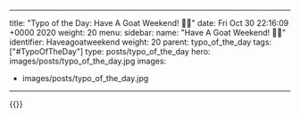 
---
title: "Typo of the Day: Have A Goat Weekend! 🙊😅"
date: Fri Oct 30 22:16:09 +0000 2020
weight: 20
menu:
  sidebar:
    name: "Have A Goat Weekend! 🙊😅"
    identifier: Haveagoatweekend
    weight: 20
    parent: typo_of_the_day
tags: ["#TypoOfTheDay"]
type: posts/typo_of_the_day
hero: images/posts/typo_of_the_day.jpg
images:
- images/posts/typo_of_the_day.jpg
---


{{<tweet user="mariatta" id="1322301290127347712">}}

